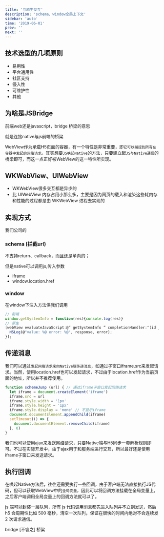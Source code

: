 ```yaml
---
title: '与原生交互'
description: 'schema、window全局上下文'
sidebar: 'auto'
time: '2019-06-01'
prev: ''
next: ''
---
```


## 技术选型的几项原则

+ 易用性
+ 平台通用性
+ 社区支持
+ 侵入性
+ 可维护性
+ 其他

## 为啥是JSBridge

前端web还是javascript，bridge 桥梁的意思

就是连接native与js前端的桥梁

WebView作为承载H5页面的容器，有一个特性是非常重要，即`它可以捕捉到所有在容器中发起的网络请求`。其实想要`JS唤起Native`的方法，只要建立起`JS与Native通信`的桥梁即可，而这一点正好被WebView的这一特性所实现。

## WKWebView、UIWebView

+ WKWebView很多交互都是异步的
+ 比 UIWebView 内存占用小那么多，主要是因为网页的载入和渲染这些耗内存和性能的过程都是由 WKWebView 进程去实现的

## 实现方式

我们公司的

### schema (拦截url)

不支持return、callback，而且还是单向的；

但是native可以调用js,传入参数

+ iframe
+ window.location.href

### window

在window下注入方法供我们调用

``` js
// 前端
window.getSystemInfo = function(res){console.log(res)}
// 原生
[webView evaluateJavaScript:@“ getSystemInfo ” completionHandler:^(id _Nullable response, NSError * _Nullable error) {
  NSLog(@"value: %@ error: %@", response, error);
}];
```


## 传递消息

我们可以通过`发起网络请求来向Native端传递消息`，如通过子窗口iframe.src来发起请求。当然，使用location.href也可以发起请求，不过由于location.href作为当前页面的地址，所以并不推荐使用。

``` js
function schemeJump (url) { // 通过iframe子窗口发起网络请求
  let iframe = document.createElement('iframe')
  iframe.src = url
  iframe.style.width = '1px'
  iframe.style.height = '1px'
  iframe.style.display = 'none' // 不显示iframe
  document.documentElement.appendChild(iframe)
  setTimeout(() => {
    document.documentElement.removeChild(iframe)
  }, 0)
}

```

我们也可以使用ajax来发送网络请求，只要Native端与H5同步一套解析规则即可。不过在实际开发中，由于ajax用于和服务端进行交互，所以最好还是使用iframe子窗口来发送请求。

## 执行回调

在唤起Native方法后，往往还需要执行一些回调，由于客户端无法直接执行JS代码，但可以获取WebView中的`全局变量`，因此可以将回调方法挂载在全局变量上，之后客户端调用全局变量上的回调方法就可以了。



js 端可以封装一层队列，所有 js 代码调用消息都先进入队列并不立刻发送，然后 h5 会周期性比如 500 毫秒，清空一次队列，保证在很快的时间内绝对不会连续发 2 次请求通信。


bridge [不睿之] 桥梁